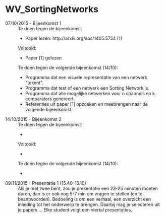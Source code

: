 # WV_SortingNetworks

<DL>
<DT>07/10/2015 - Bijeenkomst 1
<DD>Te doen tegen de bijeenkomst:
	<UL>
	<LI>Paper lezen: http://arxiv.org/abs/1405.5754 [1]
	</UL>
<DD>Voltooid:
	<UL>
	<LI>Paper [1] gelezen
	</UL>
<DD>Te doen tegen de volgende bijeenkomst (14/10):
	<UL>
	<LI>Programma dat een visuele representatie van een netwerk "tekent".
	<LI>Programma dat test of een netwerk een Sorting Network is.
	<LI>Programma dat alle mogelijke netwerken voor n channels en k comparators genereert.
	<LI>Referenties uit paper [1] opzoeken en meebrengen naar de volgende bijeenkomst.
	</UL>


<DT>14/10/2015 - Bijeenkomst 2
<DD>Te doen tegen de bijeenkomst:
	<UL>
	<LI>
	</UL>
<DD>Voltooid:
	<UL>
	<LI>
	</UL>
<DD>Te doen tegen de volgende bijeenkomst (14/10):
	<UL>
	<LI>
	</UL>

<DT>09/11/2015 - Presentatie 1 (15.40-16.10)
<DD>Als je met twee bent, zou je presentatie een 23-25 minuten moeten duren, dan is er ook nog 5-7 min om vragen te 		stellen (en te beantwoorden). Bedoeling is om een verhaal, een overzicht een inleiding tot het onderwerp te 			brengen. Daarbij mag je selecteren uit je papers ... Elke student volgt een viertal presentaties.




</DL>
